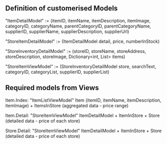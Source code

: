 ## Definition of customerised Models

"ItemDetailModel" :=
(itemID, itemName, itemDescription, itemImage, 
categoryID, categoryName, parentCategoryID, parentCategoryName,
supplierID, supplierName, supplierDescription, supplierUrl)

"StoreItemDetailModel" :=
(ItemDetailModel detail, price, numberInStock)

"StoreInventoryDetailModel" :=
(storeID, storeName, storeAddress, storeDescription, storeImage, 
Dictionary<int, List<StoreItemDetailModel>> items)

"StoreItemViewModel" :=
(StoreInventoryDetailModel store, 
searchText, categoryID, categoryList, supplierID, supplierList)


## Required models from Views

Item.Index: "ItemListViewModel"
Item (itemID, itemName, itemDescription, itemImage) + ItemsInStore (aggregated data - price range)

Item.Detail: "StoreItemViewModel"
ItemDetailModel + ItemInStore + Store (detailed data - price of each store)

Store.Detail: "StoreItemViewModel"
ItemDetailModel + ItemInStore + Store (detailed data - price of each store)